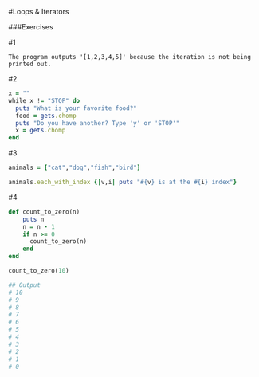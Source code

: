 #Loops & Iterators

###Exercises

\#1

    The program outputs '[1,2,3,4,5]' because the iteration is not being printed out.

\#2
```ruby
x = ""
while x != "STOP" do
  puts "What is your favorite food?"
  food = gets.chomp
  puts "Do you have another? Type 'y' or 'STOP'"
  x = gets.chomp
end
```

\#3
```ruby
animals = ["cat","dog","fish","bird"]

animals.each_with_index {|v,i| puts "#{v} is at the #{i} index"}
```

\#4
```ruby
def count_to_zero(n)
    puts n
    n = n - 1
    if n >= 0
      count_to_zero(n)
    end
end 

count_to_zero(10)

## Output
# 10
# 9
# 8
# 7
# 6
# 5
# 4
# 3
# 2
# 1
# 0

```

